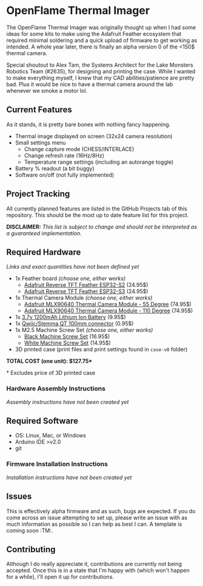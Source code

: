 # OpenFlame Thermal Imager

The OpenFlame Thermal Imager was originally thought up when I had some ideas for some kits to make using the Adafruit Feather ecosystem that required minimal soldering and a quick upload of firmware to get working as intended. A whole year later, there is finally an alpha version 0 of the <150$ thermal camera.

Special shoutout to Alex Tam, the Systems Architect for the Lake Monsters Robotics Team (#2635), for designing and printing the case. While I wanted to make everything myself, I knew that my CAD abilities/patience are pretty bad. Plus it would be nice to have a thermal camera around the lab whenever we smoke a motor lol.

## Current Features

As it stands, it is pretty bare bones with nothing fancy happening.

- Thermal image displayed on screen (32x24 camera resolution)
- Small settings menu
  - Change capture mode (CHESS/INTERLACE)
  - Change refresh rate (16Hz/8Hz)
  - Temperature range settings (including an autorange toggle)
- Battery % readout (a bit buggy)
- Software on/off (not fully implemented)

## Project Tracking

All currently planned features are listed in the GitHub Projects tab of this repository. This should be the most up to date feature list for this project.

**DISCLAIMER:** *This list is subject to change and should not be interpreted as a guaranteed implementation.*

## Required Hardware

*Links and exact quantities have not been defined yet*

- 1x Feather board *(choose one, either works)*
  - [Adafruit Reverse TFT Feather ESP32-S2](https://www.adafruit.com/product/5345) (24.95$)
  - [Adafruit Reverse TFT Feather ESP32-S3](https://www.adafruit.com/product/5691) (24.95$)
- 1x Thermal Camera Module *(choose one, either works)*
  - [Adafruit MLX90640 Thermal Camera Module - 55 Degree](https://www.adafruit.com/product/4407) (74.95$)
  - [Adafruit MLX90640 Thermal Camera Module - 110 Degree](https://www.adafruit.com/product/4469) (74.95$)
- 1x [3.7v 1200mAh Lithium Ion Battery](https://www.adafruit.com/product/258) (9.95$)
- 1x [Qwiic/Stemma QT 100mm connector](https://www.adafruit.com/product/4210) (0.95$)
- 1x M2.5 Machine Screw Set *(choose one, either works)*
  - [Black Machine Screw Set](https://www.adafruit.com/product/3299) (16.95$)
  - [White Machine Screw Set](https://www.adafruit.com/product/3658) (14.95$)
- 3D printed case (print files and print settings found in `case-v0` folder)

**TOTAL COST (one unit): $127.75\***

\* Excludes price of 3D printed case

### Hardware Assembly Instructions

*Assembly instructions have not been created yet*

## Required Software

- OS: Linux, Mac, or Windows
- Arduino IDE >v2.0
- git

### Firmware Installation Instructions

*Installation instructions have not been created yet*

## Issues

This is effectively alpha firmware and as such, bugs are expected. If you do come across an issue attempting to set up, please write an issue with as much information as possible so I can help as best I can. A template is coming soon :TM:.

## Contributing

Although I do really appreciate it, contributions are currently not being accepted. Once this is in a state that I'm happy with (which won't happen for a while), I'll open it up for contributions.
